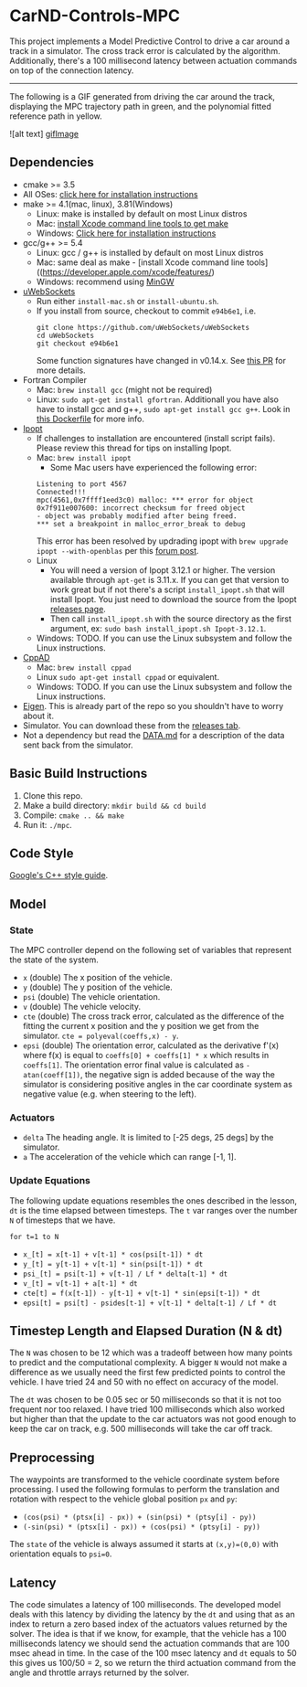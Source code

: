 # CarND-Controls-MPC

This project implements a Model Predictive Control to drive a car around a track in a simulator. 
The cross track error is calculated by the algorithm. 
Additionally, there's a 100 millisecond latency between actuation commands on top of the connection latency.

---
The following is a GIF generated from driving the car around the track, displaying the MPC trajectory path in green, and the polynomial fitted reference path in yellow.

[gifImage]: ./MPC.mp4.gif

![alt text] [gifImage]


## Dependencies

* cmake >= 3.5
 * All OSes: [click here for installation instructions](https://cmake.org/install/)
* make >= 4.1(mac, linux), 3.81(Windows)
  * Linux: make is installed by default on most Linux distros
  * Mac: [install Xcode command line tools to get make](https://developer.apple.com/xcode/features/)
  * Windows: [Click here for installation instructions](http://gnuwin32.sourceforge.net/packages/make.htm)
* gcc/g++ >= 5.4
  * Linux: gcc / g++ is installed by default on most Linux distros
  * Mac: same deal as make - [install Xcode command line tools]((https://developer.apple.com/xcode/features/)
  * Windows: recommend using [MinGW](http://www.mingw.org/)
* [uWebSockets](https://github.com/uWebSockets/uWebSockets)
  * Run either `install-mac.sh` or `install-ubuntu.sh`.
  * If you install from source, checkout to commit `e94b6e1`, i.e.
    ```
    git clone https://github.com/uWebSockets/uWebSockets 
    cd uWebSockets
    git checkout e94b6e1
    ```
    Some function signatures have changed in v0.14.x. See [this PR](https://github.com/udacity/CarND-MPC-Project/pull/3) for more details.
* Fortran Compiler
  * Mac: `brew install gcc` (might not be required)
  * Linux: `sudo apt-get install gfortran`. Additionall you have also have to install gcc and g++, `sudo apt-get install gcc g++`. Look in [this Dockerfile](https://github.com/udacity/CarND-MPC-Quizzes/blob/master/Dockerfile) for more info.
* [Ipopt](https://projects.coin-or.org/Ipopt)
  * If challenges to installation are encountered (install script fails).  Please review this thread for tips on installing Ipopt.
  * Mac: `brew install ipopt`
       +  Some Mac users have experienced the following error:
       ```
       Listening to port 4567
       Connected!!!
       mpc(4561,0x7ffff1eed3c0) malloc: *** error for object 0x7f911e007600: incorrect checksum for freed object
       - object was probably modified after being freed.
       *** set a breakpoint in malloc_error_break to debug
       ```
       This error has been resolved by updrading ipopt with
       ```brew upgrade ipopt --with-openblas```
       per this [forum post](https://discussions.udacity.com/t/incorrect-checksum-for-freed-object/313433/19).
  * Linux
    * You will need a version of Ipopt 3.12.1 or higher. The version available through `apt-get` is 3.11.x. If you can get that version to work great but if not there's a script `install_ipopt.sh` that will install Ipopt. You just need to download the source from the Ipopt [releases page](https://www.coin-or.org/download/source/Ipopt/).
    * Then call `install_ipopt.sh` with the source directory as the first argument, ex: `sudo bash install_ipopt.sh Ipopt-3.12.1`. 
  * Windows: TODO. If you can use the Linux subsystem and follow the Linux instructions.
* [CppAD](https://www.coin-or.org/CppAD/)
  * Mac: `brew install cppad`
  * Linux `sudo apt-get install cppad` or equivalent.
  * Windows: TODO. If you can use the Linux subsystem and follow the Linux instructions.
* [Eigen](http://eigen.tuxfamily.org/index.php?title=Main_Page). This is already part of the repo so you shouldn't have to worry about it.
* Simulator. You can download these from the [releases tab](https://github.com/udacity/self-driving-car-sim/releases).
* Not a dependency but read the [DATA.md](./DATA.md) for a description of the data sent back from the simulator.


## Basic Build Instructions


1. Clone this repo.
2. Make a build directory: `mkdir build && cd build`
3. Compile: `cmake .. && make`
4. Run it: `./mpc`.


## Code Style

[Google's C++ style guide](https://google.github.io/styleguide/cppguide.html).


## Model
### State
The MPC controller depend on the following set of variables that represent the state of 
the system.
- `x` (double) The x position of the vehicle.
- `y` (double) The y position of the vehicle.
- `psi` (double) The vehicle orientation.
- `v` (double) The vehicle velocity.
- `cte` (double) The cross track error, calculated as the difference of the fitting
the current x position and the y position we get from the simulator. `cte = polyeval(coeffs,x) - y`.
- `epsi` (double) The orientation error, calculated as the derivative f'(x) where f(x) is equal to 
`coeffs[0] + coeffs[1] * x` which results in `coeffs[1]`. The orientation error final value is 
calculated as `-atan(coeff[1])`, the negative sign is added because of the way the simulator
is considering positive angles in the car coordinate system as negative value 
(e.g. when steering to the left).

### Actuators
- `delta` The heading angle. It is limited to [-25 degs, 25 degs] by the simulator.
- `a` The acceleration of the vehicle which can range [-1, 1].

### Update Equations
The following update equations resembles the ones described in the lesson, `dt` is the
time elapsed between timesteps. The `t` var ranges over the number `N` of timesteps that we have.

`for t=1 to N`
- `x_[t] = x[t-1] + v[t-1] * cos(psi[t-1]) * dt`
- `y_[t] = y[t-1] + v[t-1] * sin(psi[t-1]) * dt`
- `psi_[t] = psi[t-1] + v[t-1] / Lf * delta[t-1] * dt`
- `v_[t] = v[t-1] + a[t-1] * dt`
- `cte[t] = f(x[t-1]) - y[t-1] + v[t-1] * sin(epsi[t-1]) * dt`
- `epsi[t] = psi[t] - psides[t-1] + v[t-1] * delta[t-1] / Lf * dt`

## Timestep Length and Elapsed Duration (N & dt)
The `N` was chosen to be 12 which was a tradeoff between how many points to predict
and the computational complexity. A bigger `N` would not make a difference as we usually
need the first few predicted points to control the vehicle. I have tried 24 and 50 with
no effect on accuracy of the model.

The `dt` was chosen to be 0.05 sec or 50 milliseconds so that it is not too frequent
nor too relaxed. I have tried 100 milliseconds which also worked but higher than that
the update to the car actuators was not good enough to keep the car on track, e.g. 500 
milliseconds will take the car off track.

## Preprocessing 
The waypoints are transformed to the vehicle coordinate system before processing. I used the following
formulas to perform the translation and rotation with respect to the vehicle global position `px` and `py`:
- `(cos(psi) * (ptsx[i] - px)) + (sin(psi) * (ptsy[i] - py))`
- `(-sin(psi) * (ptsx[i] - px)) + (cos(psi) * (ptsy[i] - py))`

The `state` of the vehicle is always assumed it starts at `(x,y)=(0,0)` with orientation
equals to `psi=0`.

## Latency
The code simulates a latency of 100 milliseconds. The developed model deals with this 
latency by dividing the latency by the `dt` and using that as an index to return a zero
based index of the actuators values returned by the solver. The idea is that if we know,
for example, that the vehicle has a 100 milliseconds latency we should send the actuation
commands that are 100 msec ahead in time. In the case of the 100 msec latency and `dt`
equals to 50 this gives us 100/50 = 2, so we return the third actuation command from the
angle and throttle arrays returned by the solver.
 
